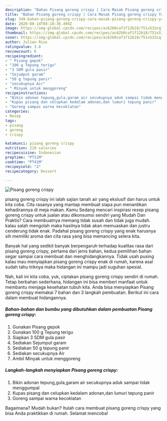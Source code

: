 ```yaml
---
description: "Bahan Pisang goreng crispy | Cara Masak Pisang goreng crispy Yang Lezat"
title: "Bahan Pisang goreng crispy | Cara Masak Pisang goreng crispy Yang Lezat"
slug: 349-bahan-pisang-goreng-crispy-cara-masak-pisang-goreng-crispy-yang-lezat
date: 2020-08-14T04:18:36.494Z
image: https://img-global.cpcdn.com/recipes/ac62b0caf1f12b18/751x532cq70/pisang-goreng-crispy-foto-resep-utama.jpg
thumbnail: https://img-global.cpcdn.com/recipes/ac62b0caf1f12b18/751x532cq70/pisang-goreng-crispy-foto-resep-utama.jpg
cover: https://img-global.cpcdn.com/recipes/ac62b0caf1f12b18/751x532cq70/pisang-goreng-crispy-foto-resep-utama.jpg
author: Julian Rios
ratingvalue: 3.8
reviewcount: 6
recipeingredient:
- " Pisang gepok"
- "100 g Tepung terigu"
- "3 SDM gula pasir"
- "Sejumput garam"
- "50 g tepung panir"
- "secukupnya Air"
- " Minyak untuk menggoreng"
recipeinstructions:
- "Bikin adonan tepung,gula,garam air secukupnya aduk sampai tidak menggumpal"
- "Kupas pisang dan celupkan kedalam adonan,dan lumuri tepung panir"
- "Goreng sampai warna kecoklatan"
categories:
- Resep
tags:
- pisang
- goreng
- crispy

katakunci: pisang goreng crispy 
nutrition: 219 calories
recipecuisine: Indonesian
preptime: "PT11M"
cooktime: "PT41M"
recipeyield: "2"
recipecategory: Dessert

---
```



![Pisang goreng crispy](https://img-global.cpcdn.com/recipes/ac62b0caf1f12b18/751x532cq70/pisang-goreng-crispy-foto-resep-utama.jpg)


pisang goreng crispy ini ialah sajian tanah air yang ekslusif dan harus untuk kita coba. Cita rasanya yang mantap membuat siapa pun menantikan kehadirannya di meja makan.
Kamu Sedang mencari inspirasi resep pisang goreng crispy untuk jualan atau dikonsumsi sendiri yang Mudah Dan Praktis? Cara membuatnya memang tidak susah dan tidak juga mudah. kalau salah mengolah maka hasilnya tidak akan memuaskan dan justru cenderung tidak enak. Padahal pisang goreng crispy yang enak harusnya sih memiliki aroma dan cita rasa yang bisa memancing selera kita.



Banyak hal yang sedikit banyak berpengaruh terhadap kualitas rasa dari pisang goreng crispy, pertama dari jenis bahan, kedua pemilihan bahan segar sampai cara membuat dan menghidangkannya. Tidak usah pusing kalau mau menyiapkan pisang goreng crispy enak di rumah, karena asal sudah tahu triknya maka hidangan ini mampu jadi suguhan spesial.


Nah, kali ini kita coba, yuk, ciptakan pisang goreng crispy sendiri di rumah. Tetap berbahan sederhana, hidangan ini bisa memberi manfaat untuk membantu menjaga kesehatan tubuh kita. Anda bisa menyiapkan Pisang goreng crispy memakai 7 bahan dan 3 langkah pembuatan. Berikut ini cara dalam membuat hidangannya.

<!--inarticleads1-->

##### Bahan-bahan dan bumbu yang dibutuhkan dalam pembuatan Pisang goreng crispy:

1. Gunakan  Pisang gepok
1. Gunakan 100 g Tepung terigu
1. Siapkan 3 SDM gula pasir
1. Sediakan Sejumput garam
1. Sediakan 50 g tepung panir
1. Sediakan secukupnya Air
1. Ambil  Minyak untuk menggoreng




<!--inarticleads2-->

##### Langkah-langkah menyiapkan Pisang goreng crispy:

1. Bikin adonan tepung,gula,garam air secukupnya aduk sampai tidak menggumpal
1. Kupas pisang dan celupkan kedalam adonan,dan lumuri tepung panir
1. Goreng sampai warna kecoklatan




Bagaimana? Mudah bukan? Itulah cara membuat pisang goreng crispy yang bisa Anda praktikkan di rumah. Selamat mencoba!
